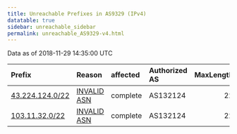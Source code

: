 ```yaml
---
title: Unreachable Prefixes in AS9329 (IPv4)
datatable: true
sidebar: unreachable_sidebar
permalink: unreachable_AS9329-v4.html
---
```


Data as of 2018-11-29 14:35:00 UTC


<div class="datatable-begin"></div>

| Prefix                                                   | Reason                                                                                                | affected   | Authorized AS   |   MaxLength | Anchor                                       |   unreachable /24s |
|:---------------------------------------------------------|:------------------------------------------------------------------------------------------------------|:-----------|:----------------|------------:|:---------------------------------------------|-------------------:|
| [43.224.124.0/22](https://stat.ripe.net/43.224.124.0/22) | [INVALID ASN](https://rpki-validator.ripe.net/announcement-preview?asn=AS9329&prefix=43.224.124.0/22) | complete   | AS132124        |          22 | [APNIC](unreachable_APNIC_RPKI_Root-v4.html) |                  4 |
| [103.11.32.0/22](https://stat.ripe.net/103.11.32.0/22)   | [INVALID ASN](https://rpki-validator.ripe.net/announcement-preview?asn=AS9329&prefix=103.11.32.0/22)  | complete   | AS132124        |          22 | [APNIC](unreachable_APNIC_RPKI_Root-v4.html) |                  4 |

<div class="datatable-end"></div>
